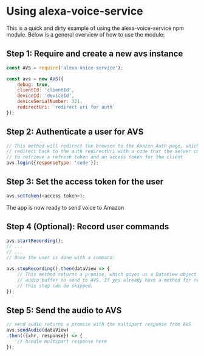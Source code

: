 # Using alexa-voice-service

This is a quick and dirty example of using the alexa-voice-service npm module. Below is a general overview of how to use the module:

## Step 1: Require and create a new avs instance

```javascript
const AVS = require('alexa-voice-service');

const avs = new AVS({
	debug: true,
	clientId: 'clientId',
	deviceId: 'deviceId',
	deviceSerialNumber: 321,
	redirectUri: `redirect uri for auth`
});
```

## Step 2: Authenticate a user for AVS
```javascript
// This method will redirect the browser to the Amazon Auth page, which will
// redirect back to the auth redirectUri with a code that the server can use
// to retrieve a refresh token and an access token for the client
avs.login({responseType: 'code'});
```

## Step 3: Set the access token for the user
```javascript
avs.setToken(<access token>);
```

The app is now ready to send voice to Amazon

## Step 4 (Optional): Record user commands
```javascript
avs.startRecording();
// ...
// ...
// Once the user is done with a command:

avs.stopRecording().then(dataView => {
	// This method returns a promise, which gives us a DataView object built from the
	// audio buffer to send to AVS. If you already have a method for recording audio,
	// this step can be skipped.
});
```

## Step 5: Send the audio to AVS
```javascript
// send audio returns a promise with the multipart response from AVS
avs.sendAudio(dataView)
.then(({xhr, response}) => {
	// handle multipart response here
});
```




